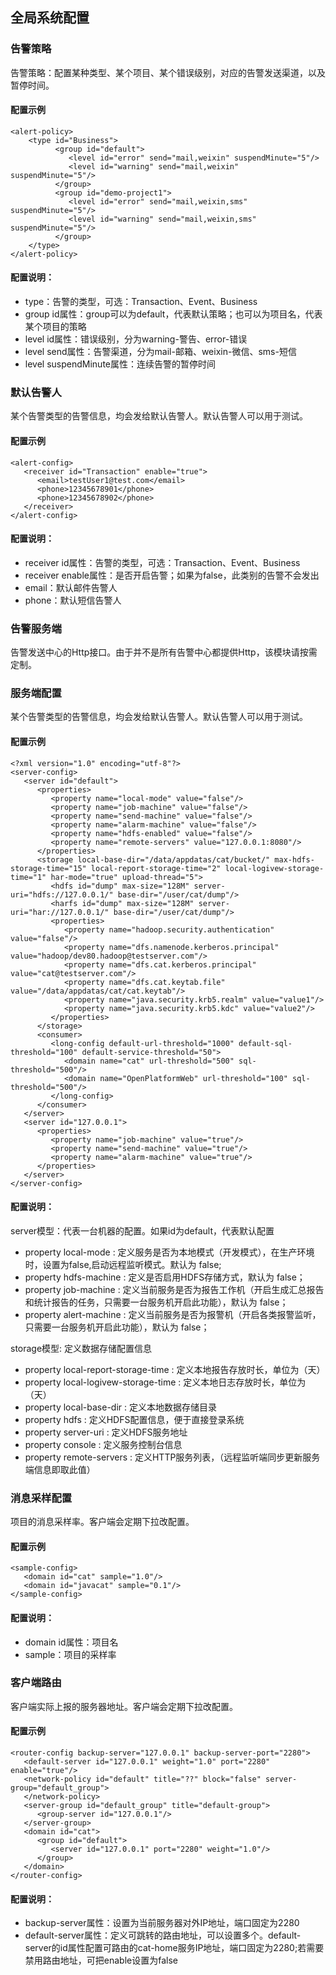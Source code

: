 ## 全局系统配置

### 告警策略

告警策略：配置某种类型、某个项目、某个错误级别，对应的告警发送渠道，以及暂停时间。

#### 配置示例

	<alert-policy>
		<type id="Business">
              <group id="default">
                 <level id="error" send="mail,weixin" suspendMinute="5"/>
                 <level id="warning" send="mail,weixin" suspendMinute="5"/>
              </group>
              <group id="demo-project1">
                 <level id="error" send="mail,weixin,sms" suspendMinute="5"/>
                 <level id="warning" send="mail,weixin,sms" suspendMinute="5"/>
              </group>
        </type>
	</alert-policy>
	
#### 配置说明：

  * type：告警的类型，可选：Transaction、Event、Business
  * group id属性：group可以为default，代表默认策略；也可以为项目名，代表某个项目的策略
  * level id属性：错误级别，分为warning-警告、error-错误
  * level send属性：告警渠道，分为mail-邮箱、weixin-微信、sms-短信
  * level suspendMinute属性：连续告警的暂停时间
  
  
### 默认告警人

某个告警类型的告警信息，均会发给默认告警人。默认告警人可以用于测试。

#### 配置示例

	<alert-config>
       <receiver id="Transaction" enable="true">
          <email>testUser1@test.com</email>
          <phone>12345678901</phone>
          <phone>12345678902</phone>
       </receiver>
    </alert-config>
	
#### 配置说明：

  * receiver id属性：告警的类型，可选：Transaction、Event、Business
  * receiver enable属性：是否开启告警；如果为false，此类别的告警不会发出
  * email：默认邮件告警人
  * phone：默认短信告警人


### 告警服务端

告警发送中心的Http接口。由于并不是所有告警中心都提供Http，该模块请按需定制。


### 服务端配置

某个告警类型的告警信息，均会发给默认告警人。默认告警人可以用于测试。

#### 配置示例

	<?xml version="1.0" encoding="utf-8"?>
    <server-config>
       <server id="default">
          <properties>
             <property name="local-mode" value="false"/>
             <property name="job-machine" value="false"/>
             <property name="send-machine" value="false"/>
             <property name="alarm-machine" value="false"/>
             <property name="hdfs-enabled" value="false"/>
             <property name="remote-servers" value="127.0.0.1:8080"/>
          </properties>
          <storage local-base-dir="/data/appdatas/cat/bucket/" max-hdfs-storage-time="15" local-report-storage-time="2" local-logivew-storage-time="1" har-mode="true" upload-thread="5">
             <hdfs id="dump" max-size="128M" server-uri="hdfs://127.0.0.1/" base-dir="/user/cat/dump"/>
             <harfs id="dump" max-size="128M" server-uri="har://127.0.0.1/" base-dir="/user/cat/dump"/>
             <properties>
                <property name="hadoop.security.authentication" value="false"/>
                <property name="dfs.namenode.kerberos.principal" value="hadoop/dev80.hadoop@testserver.com"/>
                <property name="dfs.cat.kerberos.principal" value="cat@testserver.com"/>
                <property name="dfs.cat.keytab.file" value="/data/appdatas/cat/cat.keytab"/>
                <property name="java.security.krb5.realm" value="value1"/>
                <property name="java.security.krb5.kdc" value="value2"/>
             </properties>
          </storage>
          <consumer>
             <long-config default-url-threshold="1000" default-sql-threshold="100" default-service-threshold="50">
                <domain name="cat" url-threshold="500" sql-threshold="500"/>
                <domain name="OpenPlatformWeb" url-threshold="100" sql-threshold="500"/>
             </long-config>
          </consumer>
       </server>
       <server id="127.0.0.1">
          <properties>
             <property name="job-machine" value="true"/>
             <property name="send-machine" value="true"/>
             <property name="alarm-machine" value="true"/>
          </properties>
       </server>
    </server-config>

	
#### 配置说明：

server模型：代表一台机器的配置。如果id为default，代表默认配置

  * property local-mode : 定义服务是否为本地模式（开发模式），在生产环境时，设置为false,启动远程监听模式。默认为 false;
  * property hdfs-machine : 定义是否启用HDFS存储方式，默认为 false；
  * property job-machine : 定义当前服务是否为报告工作机（开启生成汇总报告和统计报告的任务，只需要一台服务机开启此功能），默认为 false；
  * property alert-machine : 定义当前服务是否为报警机（开启各类报警监听，只需要一台服务机开启此功能），默认为 false；

storage模型: 定义数据存储配置信息

  * property local-report-storage-time : 定义本地报告存放时长，单位为（天）
  * property local-logivew-storage-time : 定义本地日志存放时长，单位为（天）
  * property local-base-dir : 定义本地数据存储目录
  * property hdfs : 定义HDFS配置信息，便于直接登录系统
  * property server-uri : 定义HDFS服务地址
  * property console : 定义服务控制台信息
  * property remote-servers : 定义HTTP服务列表，（远程监听端同步更新服务端信息即取此值）


### 消息采样配置

项目的消息采样率。客户端会定期下拉改配置。

#### 配置示例

	<sample-config>
       <domain id="cat" sample="1.0"/>
       <domain id="javacat" sample="0.1"/>
    </sample-config>
	
#### 配置说明：

  * domain id属性：项目名
  * sample：项目的采样率


### 客户端路由

客户端实际上报的服务器地址。客户端会定期下拉改配置。

#### 配置示例

	<router-config backup-server="127.0.0.1" backup-server-port="2280">
       <default-server id="127.0.0.1" weight="1.0" port="2280" enable="true"/>
       <network-policy id="default" title="??" block="false" server-group="default_group">
       </network-policy>
       <server-group id="default_group" title="default-group">
          <group-server id="127.0.0.1"/>
       </server-group>
       <domain id="cat">
          <group id="default">
             <server id="127.0.0.1" port="2280" weight="1.0"/>
          </group>
       </domain>
    </router-config>
	
#### 配置说明：

  * backup-server属性：设置为当前服务器对外IP地址，端口固定为2280
  * default-server属性：定义可跳转的路由地址，可以设置多个。default-server的id属性配置可路由的cat-home服务IP地址，端口固定为2280;若需要禁用路由地址，可把enable设置为false

